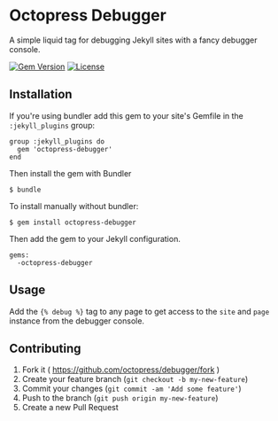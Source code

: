 # Octopress Debugger

A simple liquid tag for debugging Jekyll sites with a fancy debugger console.

[![Gem Version](http://img.shields.io/gem/v/octopress-debugger.svg)](https://rubygems.org/gems/octopress-debugger)
[![License](http://img.shields.io/:license-mit-blue.svg)](http://octopress.mit-license.org)

## Installation

If you're using bundler add this gem to your site's Gemfile in the `:jekyll_plugins` group:

    group :jekyll_plugins do
      gem 'octopress-debugger'
    end

Then install the gem with Bundler

    $ bundle

To install manually without bundler:

    $ gem install octopress-debugger

Then add the gem to your Jekyll configuration.

    gems:
      -octopress-debugger

## Usage

Add the `{% debug %}` tag to any page to get access to the `site` and `page` instance from the debugger console.

## Contributing

1. Fork it ( https://github.com/octopress/debugger/fork )
2. Create your feature branch (`git checkout -b my-new-feature`)
3. Commit your changes (`git commit -am 'Add some feature'`)
4. Push to the branch (`git push origin my-new-feature`)
5. Create a new Pull Request
